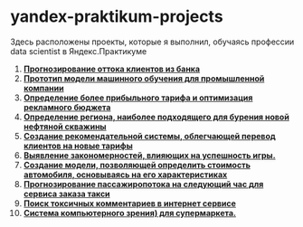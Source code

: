 # yandex-praktikum-projects
Здесь расположены проекты, которые я выполнил, обучаясь профессии data scientist в Яндекс.Практикуме
  1. <b> [Прогнозирование оттока клиентов из банка](https://github.com/VileBody/yandex-praktikum-projects/tree/master/bank-customer-churn-modeling)</b>
  2. <b> [Прототип модели машинного обучения для промышленной компании](https://github.com/VileBody/yandex-praktikum-projects/tree/master/golddigging_model)</b>
  3. <b> [Определение более прибыльного тарифа и оптимизация рекламного бюджета](https://github.com/VileBody/yandex-praktikum-projects/tree/master/marketing_budget_optimization)</b>
  4. <b> [Определение региона, наиболее подходящего для бурения новой нефтяной скважины](https://github.com/VileBody/yandex-praktikum-projects/tree/master/oil_wells_system_optimization)</b>
  5. <b> [Создание рекомендательной системы, облегчающей перевод клиентов на новые тарифы](https://github.com/VileBody/yandex-praktikum-projects/tree/master/tariff_optimization)</b>
  6. <b> [Выявление закономерностей, влияющих на успешность игры.](https://github.com/VileBody/yandex-praktikum-projects/tree/master/videogame_market_analysis)</b>
  7. <b> [Создание модели, позволяющей определить стоимость автомобиля, основываясь на его характеристиках](https://github.com/VileBody/yandex-praktikum-projects/tree/master/car_price_estimator)</b>
  8. <b> [Прогнозирование пассажиропотока на следующий час для сервиса заказа такси](https://github.com/VileBody/yandex-praktikum-projects/tree/master/taxi_time_series)</b>
  9. <b> [Поиск токсичных комментариев в интернет сервисе](https://github.com/VileBody/yandex-praktikum-projects/tree/master/find_toxic_comments)</b>
  10. <b> [Cистема компьютерного зрения) для супермаркета.](https://github.com/VileBody/yandex-praktikum-projects/tree/master/computer_vision)</b>
